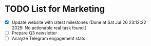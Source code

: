 # TODO List for Marketing

- [x] Update website with latest milestones  (Done at Sat Jul 26 23:12:22 2025: No actionable real task found.)
- [ ] Prepare Q3 newsletter
- [ ] Analyze Telegram engagement stats